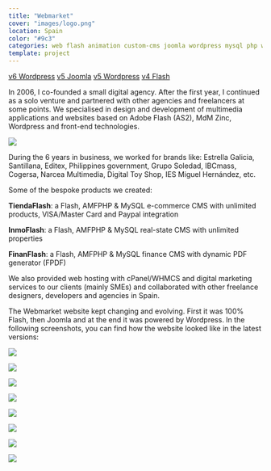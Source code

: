 ```yaml
---
title: "Webmarket"
cover: "images/logo.png"
location: Spain
color: "#9c3"
categories: web flash animation custom-cms joomla wordpress mysql php webmarket
template: project
---
```


<p class="align-center"><a class="btn" role="button" href="http://webmarket-v6.herokuapp.com" target="_blank">v6 Wordpress</a> <a class="btn" role="button" href="http://webmarket-joomla.herokuapp.com" target="_blank">v5 Joomla</a> <a class="btn" role="button" href="http://webmarket-wp.herokuapp.com" target="_blank">v5 Wordpress</a> <a class="btn" role="button" href="http://work.joanmira.com/webs/webmarket/v3/" target="_blank">v4 Flash</a></p>

In 2006, I co-founded a small digital agency. After the first year, I continued as a solo venture and partnered with other agencies and freelancers at some points. We specialised in design and development of multimedia applications and websites based on Adobe Flash (AS2), MdM Zinc, Wordpress and front-end technologies.

![](/work/webmarket/images/1.png)

During the 6 years in business, we worked for brands like: Estrella Galicia, Santillana, Editex, Philippines government, Grupo Soledad, IBCmass, Cogersa, Narcea Multimedia, Digital Toy Shop, IES Miguel Hernández, etc.

Some of the bespoke products we created:

**TiendaFlash**: a Flash, AMFPHP & MySQL e-commerce CMS with unlimited products, VISA/Master Card and Paypal integration

**InmoFlash**: a Flash, AMFPHP & MySQL real-state CMS with unlimited properties

**FinanFlash**: a Flash, AMFPHP & MySQL finance CMS with dynamic PDF generator (FPDF)

We also provided web hosting with cPanel/WHMCS and digital marketing services to our clients (mainly SMEs) and collaborated with other freelance designers, developers and agencies in Spain.

The Webmarket website kept changing and evolving. First it was 100% Flash, then Joomla and at the end it was powered by Wordpress. In the following screenshots, you can find how the website looked like in the latest versions:

![](/work/webmarket/images/7.jpg)

![](/work/webmarket/images/8.jpg)

![](/work/webmarket/images/9.jpg)

![](/work/webmarket/images/2.jpg)

![](/work/webmarket/images/3.jpg)

![](/work/webmarket/images/4.jpg)

![](/work/webmarket/images/5.jpg)

![](/work/webmarket/images/6.jpg)
